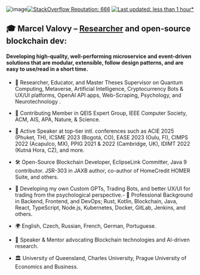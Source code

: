 ![image](https://github.com/marcelv3612/marcelv3612/assets/5183297/f6966c56-0d1b-4367-b8b8-bea1035faf87)[![StackOverflow Reputation: 666](https://img.shields.io/badge/StackOverflow-666-F27F33?logo=stackoverflow)](https://stackoverflow.com/users/3832336/marcelv3612) [![Last updated: less than 1 hour*](https://img.shields.io/badge/last%20updated-less%20than%201%20hour*-green)](https://github.com/marcelv3612/marcelv3612/actions)

## 🎓 Marcel Valovy – [Researcher]([url](https://www.researchgate.net/profile/Marcel-Valovy)) and open-source blockchain dev:

#### Developing high-quality, well-performing microservice and event-driven solutions that are modular, extensible, follow design patterns, and are easy to use/read in a short time.

- 🔭 Researcher, Educator, and Master Theses Supervisor on Quantum Computing, Metaverse, Artificial Intelligence, Cryptocurrency Bots & UX/UI platforms, OpenAI API apps, Web-Scraping, Psychology, and Neurotechnology
.
- 🔬 Contributing Member in QEIS Expert Group, IEEE Computer Society, ACM, AIS, APA, Nature, & Science.
- 📣 Active Speaker at top-tier intl. conferences such as ACIE 2025 (Phuket, TH), ICSME 2023 (Bogotá, CO), EASE 2023 (Oulu, FI), CIMPS 2022 (Acapulco, MX), PPIG 2021 & 2022 (Cambridge, UK), IDIMT 2022 (Kutná Hora, CZ), and more.

- 🛠 Open-Source Blockchain Developer, EclipseLink Committer, Java 9 contributor. JSR-303 in JAXB author, co-author of HomeCredit HOMER Suite, and others.
- 🙂 Developing my own Custom GPTs, Trading Bots, and better UX/UI for trading from the psychological perspective.- 💼 Professional Background in Backend, Frontend, and DevOps; Rust, Kotlin, Blockchain, Java, React, TypeScript, Node.js, Kubernetes, Docker, GitLab, Jenkins, and others.
- 🌍 English, Czech, Russian, French, German, Portuguese.
- 🎤 Speaker & Mentor advocating Blockchain technologies and AI-driven research.
- 🏛 University of Queensland, Charles University, Prague University of Economics and Business.
